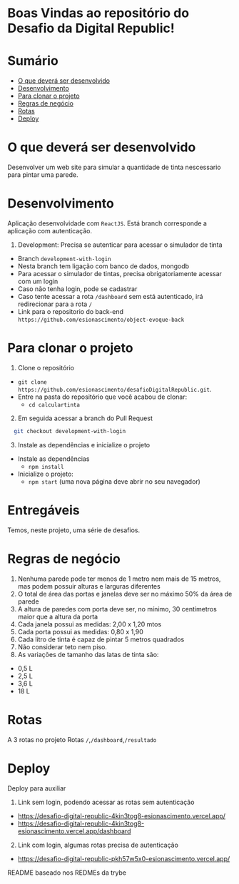 # Boas Vindas ao repositório do Desafio da Digital Republic!

# Sumário
- [O que deverá ser desenvolvido](#o-que-deverá-ser-desenvolvido)
- [Desenvolvimento](#desenvolvimento)
- [Para clonar o projeto](#para-clonar-o-projeto)
- [Regras de negócio](#regras-de-negócio)
- [Rotas](#rotas)
- [Deploy](#deploy)


# O que deverá ser desenvolvido

Desenvolver um web site para simular a quantidade de tinta nescessario para pintar uma parede.

# Desenvolvimento

Aplicação desenvolvidade com `ReactJS`.
Está branch corresponde a aplicação com autenticação.

1. Development: Precisa se autenticar para acessar o simulador de tinta
  * Branch `development-with-login`
  * Nesta branch tem ligação com banco de dados, mongodb
  * Para acessar o simulador de tintas, precisa obrigatoriamente acessar com um login
  * Caso não tenha login, pode se cadastrar
  * Caso tente acessar a rota `/dashboard` sem está autenticado, irá redirecionar para a rota `/`
  * Link para o repositorio do back-end `https://github.com/esionascimento/object-evoque-back`

# Para clonar o projeto

1. Clone o repositório
  * `git clone https://github.com/esionascimento/desafioDigitalRepublic.git`.
  * Entre na pasta do repositório que você acabou de clonar:
    * `cd calculartinta`
2. Em seguida acessar a branch do Pull Request
  ```sh
    git checkout development-with-login
  ```
3. Instale as dependências e inicialize o projeto
 * Instale as dependências
    * `npm install`
 * Inicialize o projeto:
    * `npm start` (uma nova página deve abrir no seu navegador)

# Entregáveis

Temos, neste projeto, uma série de desafios.

# Regras de negócio

1. Nenhuma parede pode ter menos de 1 metro nem mais de 15 metros, mas podem possuir alturas e larguras diferentes
2. O total de área das portas e janelas deve ser no máximo 50% da área de parede
3. A altura de paredes com porta deve ser, no mínimo, 30 centímetros maior que a altura da porta
4. Cada janela possui as medidas: 2,00 x 1,20 mtos
5. Cada porta possui as medidas: 0,80 x 1,90
6. Cada litro de tinta é capaz de pintar 5 metros quadrados
7. Não considerar teto nem piso.
8. As variações de tamanho das latas de tinta são:
  * 0,5 L
  * 2,5 L
  * 3,6 L
  * 18 L

# Rotas
A 3 rotas no projeto
Rotas `/`,`/dashboard`,`/resultado`

# Deploy
Deploy para auxiliar
1. Link sem login, podendo acessar as rotas sem autenticação
  * https://desafio-digital-republic-4kin3tog8-esionascimento.vercel.app/
  * https://desafio-digital-republic-4kin3tog8-esionascimento.vercel.app/dashboard
2. Link com login, algumas rotas precisa de autenticação
  * https://desafio-digital-republic-pkh57w5x0-esionascimento.vercel.app/

README baseado nos REDMEs da trybe
